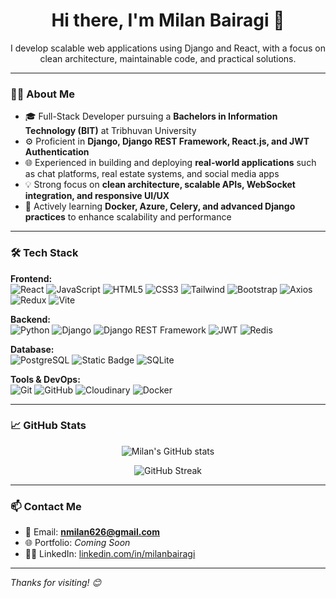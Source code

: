 <h1 align="center">Hi there, I'm Milan Bairagi 👋</h1>

<p align="center">
  I develop scalable web applications using Django and React, with a focus on clean architecture, maintainable code, and practical solutions.
</p>

---

### 👨‍💻 About Me  

- 🎓 Full-Stack Developer pursuing a **Bachelors in Information Technology (BIT)** at Tribhuvan University  
- ⚙️ Proficient in **Django, Django REST Framework, React.js, and JWT Authentication**  
- 🌐 Experienced in building and deploying **real-world applications** such as chat platforms, real estate systems, and social media apps  
- 💡 Strong focus on **clean architecture, scalable APIs, WebSocket integration, and responsive UI/UX**  
- 🚀 Actively learning **Docker, Azure, Celery, and advanced Django practices** to enhance scalability and performance  

---

### 🛠️ Tech Stack

**Frontend:**  
![React](https://img.shields.io/badge/-React-61DAFB?logo=react&logoColor=white&style=flat) 
![JavaScript](https://img.shields.io/badge/-JavaScript-F7DF1E?logo=javascript&logoColor=black&style=flat)
![HTML5](https://img.shields.io/badge/-HTML5-E34F26?logo=html5&logoColor=white&style=flat) 
![CSS3](https://img.shields.io/badge/CSS-663399?style=flat&logo=CSS&logoColor=white)
![Tailwind](https://img.shields.io/badge/Tailwind_CSS-06B6D4?style=flat&logo=tailwindcss&logoColor=white)
![Bootstrap](https://img.shields.io/badge/Bootstrap-05054B?style=flat&logo=bootstrap&logoColor=white)
![Axios](https://img.shields.io/badge/Axios-5A29E4?style=flat&logo=axios&logoColor=white)
![Redux](https://img.shields.io/badge/Redux-764ABC?style=flat&logo=redux&logoColor=white)
![Vite](https://img.shields.io/badge/Vite-646CFF?style=flat&logo=Vite&logoColor=white)

**Backend:**  
![Python](https://img.shields.io/badge/-Python-3776AB?logo=python&logoColor=white&style=flat)
![Django](https://img.shields.io/badge/-Django-092E20?logo=django&logoColor=white&style=flat)
![Django REST Framework](https://img.shields.io/badge/-DRF-ff1709?logo=django&logoColor=white&style=flat)
![JWT](https://img.shields.io/badge/JWT-black?style=flat&logo=jsonwebtokens&logoColor=white)
![Redis](https://img.shields.io/badge/Redis-FF4438?style=flat&logo=redis&logoColor=white)

**Database:**  
![PostgreSQL](https://img.shields.io/badge/-PostgreSQL-336791?logo=postgresql&logoColor=white&style=flat)
![Static Badge](https://img.shields.io/badge/MySQL-4479A1?style=flat&logo=mysql&logoColor=white)
![SQLite](https://img.shields.io/badge/-SQLite-003B57?logo=sqlite&logoColor=white&style=flat)

**Tools & DevOps:**  
![Git](https://img.shields.io/badge/-Git-F05032?logo=git&logoColor=white&style=flat) 
![GitHub](https://img.shields.io/badge/-GitHub-181717?logo=github&logoColor=white&style=flat)
![Cloudinary](https://img.shields.io/badge/Cloudinary-3448C5?style=flat&logo=cloudinary&logoColor=white)
![Docker](https://img.shields.io/badge/Docker-%232496ED?style=flat&logo=docker&logoColor=white)

---

### 📈 GitHub Stats

<p align="center">
  <img src="https://github-readme-stats.vercel.app/api?username=milanbairagi&show_icons=true&theme=radical" alt="Milan's GitHub stats" />
</p>

<p align="center">
  <img src="https://github-readme-streak-stats.herokuapp.com/?user=milanbairagi&theme=radical" alt="GitHub Streak" />
</p>

---

### 📫 Contact Me

- 📧 Email: **nmilan626@gmail.com**
- 🌐 Portfolio: _Coming Soon_
- 🧑‍💼 LinkedIn: [linkedin.com/in/milanbairagi](https://linkedin.com/in/milan-bairagi)

---

_Thanks for visiting! 😊_
